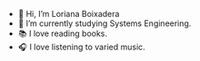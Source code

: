 - 👋 Hi, I’m Loriana Boixadera
- 🌱 I’m currently studying Systems Engineering.
- 📚 I love reading books.
- 🎧 I love listening to varied music.
<!--  Personal Data
- 📫 How to reach me lorianaboixadera@gmail.com
- My social networks:
  - [Instagram](https://www.instagram.com/lorianaboixadera/)
  - [Twitter](https://twitter.com/LBoixadera)
  - [LinkedIN](https://www.linkedin.com/in/loriana-boixadera-a0b2221a2/)
-->

<!---
Lo-Boix-16/Lo-Boix-16 is a ✨ special ✨ repository because its `README.md` (this file) appears on your GitHub profile.
You can click the Preview link to take a look at your changes.
--->
